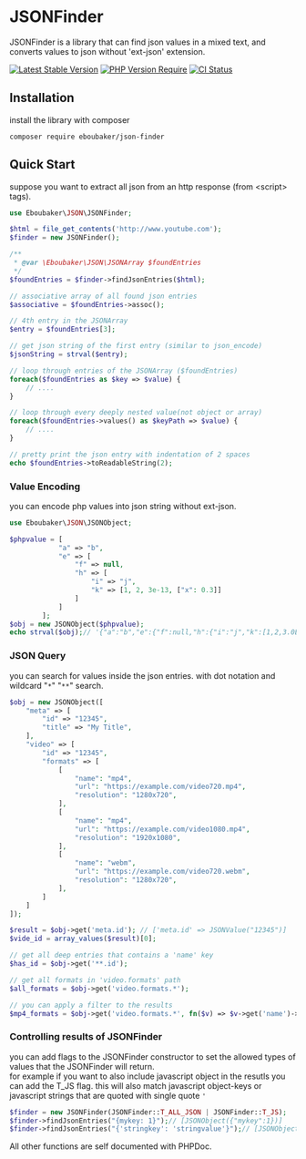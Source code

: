 # JSONFinder
JSONFinder is a library that can find json values in a mixed text, and converts values to json without 'ext-json' extension. 

[![Latest Stable Version](https://img.shields.io/packagist/v/eboubaker/json-finder.svg?style=flat-square)](https://packagist.org/packages/eboubaker/json-finder)
[![PHP Version Require](http://poser.pugx.org/eboubaker/json-finder/require/php)](https://packagist.org/packages/phpunit/phpunit)
[![CI Status](https://github.com/eboubaker/JSONFinder/actions/workflows/CI.yml/badge.svg)](https://github.com/Eboubaker/JSONFinder/actions)

## Installation

install the library with composer
```
composer require eboubaker/json-finder
```

## Quick Start
suppose you want to extract all json from an http response (from &lt;script&gt; tags).
```php
use Eboubaker\JSON\JSONFinder;

$html = file_get_contents('http://www.youtube.com');
$finder = new JSONFinder();

/**
 * @var \Eboubaker\JSON\JSONArray $foundEntries
 */
$foundEntries = $finder->findJsonEntries($html);

// associative array of all found json entries
$associative = $foundEntries->assoc();

// 4th entry in the JSONArray
$entry = $foundEntries[3];

// get json string of the first entry (similar to json_encode)
$jsonString = strval($entry);

// loop through entries of the JSONArray ($foundEntries)
foreach($foundEntries as $key => $value) {
    // ....
}

// loop through every deeply nested value(not object or array)
foreach($foundEntries->values() as $keyPath => $value) {
    // ....
}

// pretty print the json entry with indentation of 2 spaces
echo $foundEntries->toReadableString(2);
```

### Value Encoding

you can encode php values into json string without ext-json.

```php
use Eboubaker\JSON\JSONObject;

$phpvalue = [
            "a" => "b",
            "e" => [
                "f" => null,
                "h" => [
                    "i" => "j",
                    "k" => [1, 2, 3e-13, ["x": 0.3]]
                ]
            ]
        ];
$obj = new JSONObject($phpvalue);
echo strval($obj);// '{"a":"b","e":{"f":null,"h":{"i":"j","k":[1,2,3.0E-13,{"x":0.3}]}}}'
```

### JSON Query

you can search for values inside the json entries. with dot notation and wildcard "`*`" "`**`" search.

```php
$obj = new JSONObject([
    "meta" => [
        "id" => "12345",
        "title" => "My Title",
    ],
    "video" => [
        "id" => "12345",
        "formats" => [
            [
                "name": "mp4",
                "url": "https://example.com/video720.mp4",
                "resolution": "1280x720",
            ],
            [
                "name": "mp4",
                "url": "https://example.com/video1080.mp4",
                "resolution": "1920x1080",
            ],
            [
                "name": "webm",
                "url": "https://example.com/video720.webm",
                "resolution": "1280x720",
            ],
        ]
    ]
]);

$result = $obj->get('meta.id'); // ['meta.id' => JSONValue("12345")]
$vide_id = array_values($result)[0];

// get all deep entries that contains a 'name' key
$has_id = $obj->get('**.id');

// get all formats in 'video.formats' path
$all_formats = $obj->get('video.formats.*');

// you can apply a filter to the results
$mp4_formats = $obj->get('video.formats.*', fn($v) => $v->get('name')->equals('mp4')); // ['video.formats.0' => JSONObject({"name":"mp4","url":"https://example.com/video720.mp4","resolution":"1280x720"})]

```

### Controlling results of JSONFinder

you can add flags to the JSONFinder constructor to set the allowed types of values that the JSONFinder will return.  
for example if you want to also include javascript object in the resutls you can add the T_JS flag. this will also match
javascript object-keys or javascript strings that are quoted with single quote `'`

```php
$finder = new JSONFinder(JSONFinder::T_ALL_JSON | JSONFinder::T_JS);
$finder->findJsonEntries("{mykey: 1}");// [JSONObject({"mykey":1})]
$finder->findJsonEntries("{'stringkey': 'stringvalue'}");// [JSONObject({"stringkey":"stringvalue"})]
```

All other functions are self documented with PHPDoc.
